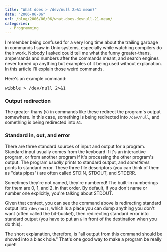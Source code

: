 ```yaml
---
title: "What does > /dev/null 2>&1 mean?"
date: "2006-06-06"
url: /blog/2006/06/06/what-does-devnull-21-mean/
categories:
  - Programming
---
```

I remember being confused for a very long time about the trailing garbage in commands I saw in Unix systems, especially while watching compilers do their work. Nobody I asked could tell me what the funny greater-thans, ampersands and numbers after the commands meant, and search engines never turned up anything but examples of it being used without explanation. In this article I'll explain those weird commands.

Here's an example command:

<pre>wibble &gt; /dev/null 2&gt;&1</pre>

### Output redirection

The greater-thans (`>`) in commands like these redirect the program's output somewhere. In this case, something is being redirected into `/dev/null`, and something is being redirected into `&1`.

### Standard in, out, and error

There are three standard sources of input and output for a program. Standard input usually comes from the keyboard if it's an interactive program, or from another program if it's processing the other program's output. The program *usually* prints to standard output, and *sometimes* prints to standard error. These three file descriptors (you can think of them as "data pipes") are often called STDIN, STDOUT, and STDERR.

Sometimes they're not named, they're numbered! The built-in numberings for them are 0, 1, and 2, in that order. By default, if you don't name or number one explicitly, you're talking about STDOUT.

Given that context, you can see the command above is redirecting standard output into `/dev/null`, which is a place you can dump anything you don't want (often called the bit-bucket), then redirecting standard error into standard output (you have to put an `&` in front of the destination when you do this).

The short explanation, therefore, is "all output from this command should be shoved into a black hole." That's one good way to make a program be really quiet!


